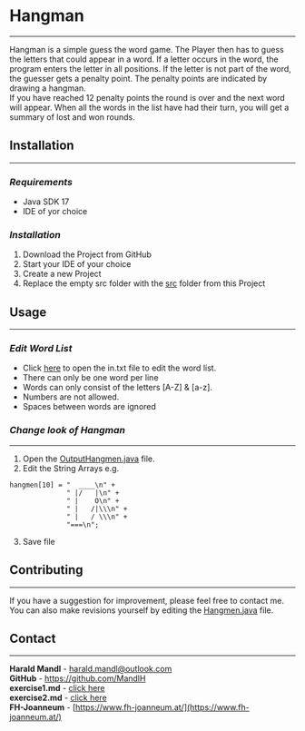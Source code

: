 # Hangman

***

Hangman is a simple guess the word game.
The Player then has to guess the letters that could appear in a word.
If a letter occurs in the word, the program enters the letter in all positions.
If the letter is not part of the word, the guesser gets a penalty point.
The penalty points are indicated by drawing a hangman. \
If you have reached 12 penalty points the round is over and the next word will appear.
When all the words in the list have had their turn, you will get a summary of lost and won rounds.

## Installation

***

### _Requirements_

- Java SDK 17
- IDE of yor choice

### _Installation_

1. Download the Project from GitHub
2. Start your IDE of your choice
3. Create a new Project
4. Replace the empty src folder with the [src](./src) folder from this Project

## Usage

***

### _Edit Word List_

- Click [here](./src/in.txt) to open the in.txt file to edit the word list.
- There can only be one word per line
- Words can only consist of the letters [A-Z] & [a-z].
- Numbers are not allowed.
- Spaces between words are ignored

### _Change look of Hangman_

***

1. Open the [OutputHangmen.java](./src/OutputHangmen.java) file.
2. Edit the String Arrays e.g.

  ```
hangmen[10] = "  ____\n" +
                " |/   |\n" +
                " |    O\n" +
                " |   /|\\\n" +
                " |   / \\\n" +
                "===\n";
```

3. Save file

## Contributing

***

If you have a suggestion for improvement, please feel free to contact me. \
You can also make revisions yourself by editing the [Hangmen.java](./src/Hangmen.java) file.

## Contact

***

**Harald Mandl** - [harald.mandl@outlook.com](mailto:harald.mandl@outlook.com) \
**GitHub** - https://github.com/MandlH \
**exercise1.md** - [click here](exercise1.md)  
**exercise2.md** - [click here](exercise2.md)   
**FH-Joanneum** - [https://www.fh-joanneum.at/](https://www.fh-joanneum.at/)
